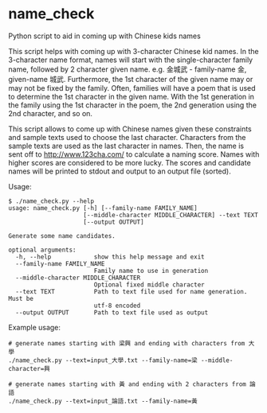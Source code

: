 # name_check
Python script to aid in coming up with Chinese kids names

This script helps with coming up with 3-character Chinese kid names. In the 3-character name format, names will start with the single-character family name, followed by 2 character given name. e.g. 金城武 - family-name 金, given-name 城武. Furthermore, the 1st character of the given name may or may not be fixed by the family. Often, families will have a poem that is used to determine the 1st character in the given name. With the 1st generation in the family using the 1st character in the poem, the 2nd generation using the 2nd character, and so on.

This script allows to come up with Chinese names given these constraints and sample texts used to choose the last character. Characters from the sample texts are used as the last character in names. Then, the name is sent off to http://www.123cha.com/ to calculate a naming score. Names with higher scores are considered to be more lucky. The scores and candidate names will be printed to stdout and output to an output file (sorted).

Usage:
```
$ ./name_check.py --help
usage: name_check.py [-h] [--family-name FAMILY_NAME]
                     [--middle-character MIDDLE_CHARACTER] --text TEXT
                     [--output OUTPUT]

Generate some name candidates.

optional arguments:
  -h, --help            show this help message and exit
  --family-name FAMILY_NAME
                        Family name to use in generation
  --middle-character MIDDLE_CHARACTER
                        Optional fixed middle character
  --text TEXT           Path to text file used for name generation. Must be
                        utf-8 encoded
  --output OUTPUT       Path to text file used as output
```

Example usage:
```
# generate names starting with 梁興 and ending with characters from 大學
./name_check.py --text=input_大學.txt --family-name=梁 --middle-character=興

# generate names starting with 黃 and ending with 2 characters from 論語
./name_check.py --text=input_論語.txt --family-name=黃
```
